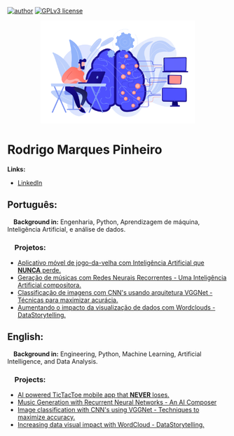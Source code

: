 [![author](https://img.shields.io/badge/author-rodrigo_marques-red.svg)](https://www.linkedin.com/in/rodrigo-marques-pinheiro-0748131b5/) [![GPLv3 license](https://img.shields.io/badge/License-GPLv3-blue.svg)](http://perso.crans.org/besson/LICENSE.html)

<center><img width="70%" src="banner.jpg"></center>

# Rodrigo Marques Pinheiro

**Links:**
* [LinkedIn](https://www.linkedin.com/in/rodrigo-marques-pinheiro-0748131b5/)

## **Português:**

&emsp;**Background in:** Engenharia, Python, Aprendizagem de máquina, Inteligência Artificial, e análise de dados.

### &emsp;Projetos:

* [Aplicativo móvel de jogo-da-velha com Inteligência Artificial que **NUNCA** perde.](https://github.com/RodrigoMarquesP/TicTacToe_mobile_app)
* [Geração de músicas com Redes Neurais Recorrentes - Uma Inteligência Artificial compositora.](https://github.com/RodrigoMarquesP/Music_Generation_with_Recurrent_Neural_Networks-An_AI_Composer)
* [Classificação de imagens com CNN's usando arquitetura VGGNet - Técnicas para maximizar acurácia.](https://github.com/RodrigoMarquesP/Image_classification_with_CNNs_using_VGGNet)
* [Aumentando o impacto da visualização de dados com Wordclouds - DataStorytelling.](https://github.com/RodrigoMarquesP/Visual_impact_with_wordcloud)






## **English:**

&emsp;**Background in:** Engineering, Python, Machine Learning, Artificial Intelligence, and Data Analysis.

### &emsp;Projects:

* [AI powered TicTacToe mobile app that **NEVER** loses.](https://github.com/RodrigoMarquesP/TicTacToe_mobile_app)
* [Music Generation with Recurrent Neural Networks - An AI Composer](https://github.com/RodrigoMarquesP/Music_Generation_with_Recurrent_Neural_Networks-An_AI_Composer)
* [Image classification with CNN's using VGGNet - Techniques to maximize accuracy.](https://github.com/RodrigoMarquesP/Image_classification_with_CNNs_using_VGGNet)
* [Increasing data visual impact with WordCloud - DataStorytelling.](https://github.com/RodrigoMarquesP/Visual_impact_with_wordcloud)
